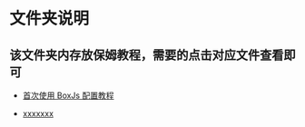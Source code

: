 # 文件夹说明

## 该文件夹内存放保姆教程，需要的点击对应文件查看即可

- [首次使用 BoxJs 配置教程](https://github.com/chiupam/tutorial/blob/master/QuantumultX/BoxJS.md)

- [xxxxxxx](111111)

